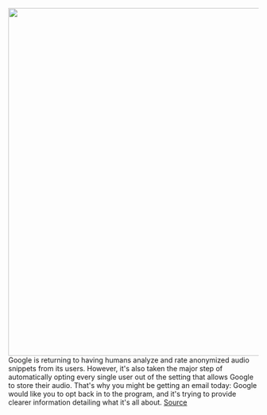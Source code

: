 <img src='https://cdn.vox-cdn.com/thumbor/JKkw_SUonlMSCkgsHTyOSVfXLjI=/0x0:2040x1360/1200x800/filters:focal(857x517:1183x843)/cdn.vox-cdn.com/uploads/chorus_image/image/67159363/dseifert_171008_2042_4560_02.0.jpg' width='700px' /><br/>
Google is returning to having humans analyze and rate anonymized audio snippets from its users. However, it's also taken the major step of automatically opting every single user out of the setting that allows Google to store their audio. That's why you might be getting an email today: Google would like you to opt back in to the program, and it's trying to provide clearer information detailing what it's all about.
<a href='https://www.theverge.com/2020/8/5/21354805/google-email-audio-privacy-opt-in-human-reviewers-assistant'> Source <a/>